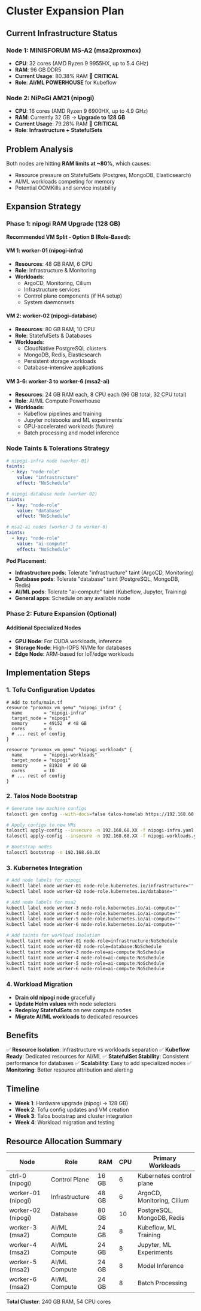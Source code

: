 # Cluster Expansion Plan

## Current Infrastructure Status

### Node 1: MINISFORUM MS-A2 (msa2proxmox)
- **CPU**: 32 cores (AMD Ryzen 9 9955HX, up to 5.4 GHz)
- **RAM**: 96 GB DDR5
- **Current Usage**: 80.38% RAM 🔴 **CRITICAL**
- **Role**: **AI/ML POWERHOUSE** for Kubeflow

### Node 2: NiPoGi AM21 (nipogi)
- **CPU**: 16 cores (AMD Ryzen 9 6900HX, up to 4.9 GHz)
- **RAM**: Currently 32 GB → **Upgrade to 128 GB**
- **Current Usage**: 79.28% RAM 🔴 **CRITICAL**
- **Role**: **Infrastructure + StatefulSets**

## Problem Analysis

Both nodes are hitting **RAM limits at ~80%**, which causes:
- Resource pressure on StatefulSets (Postgres, MongoDB, Elasticsearch)
- AI/ML workloads competing for memory
- Potential OOMKills and service instability

## Expansion Strategy

### Phase 1: nipogi RAM Upgrade (128 GB)

**Recommended VM Split - Option B (Role-Based):**

#### VM 1: worker-01 (nipogi-infra)
- **Resources**: 48 GB RAM, 6 CPU
- **Role**: Infrastructure & Monitoring
- **Workloads**:
  - ArgoCD, Monitoring, Cilium
  - Infrastructure services
  - Control plane components (if HA setup)
  - System daemonsets

#### VM 2: worker-02 (nipogi-database)
- **Resources**: 80 GB RAM, 10 CPU
- **Role**: StatefulSets & Databases
- **Workloads**:
  - CloudNative PostgreSQL clusters
  - MongoDB, Redis, Elasticsearch
  - Persistent storage workloads
  - Database-intensive applications

#### VM 3-6: worker-3 to worker-6 (msa2-ai)
- **Resources**: 24 GB RAM each, 8 CPU each (96 GB total, 32 CPU total)
- **Role**: AI/ML Compute Powerhouse
- **Workloads**:
  - Kubeflow pipelines and training
  - Jupyter notebooks and ML experiments
  - GPU-accelerated workloads (future)
  - Batch processing and model inference

### Node Taints & Tolerations Strategy

```yaml
# nipogi-infra node (worker-01)
taints:
  - key: "node-role"
    value: "infrastructure"
    effect: "NoSchedule"

# nipogi-database node (worker-02)
taints:
  - key: "node-role"
    value: "database"
    effect: "NoSchedule"

# msa2-ai nodes (worker-3 to worker-6)
taints:
  - key: "node-role"
    value: "ai-compute"
    effect: "NoSchedule"
```

**Pod Placement:**
- **Infrastructure pods**: Tolerate "infrastructure" taint (ArgoCD, Monitoring)
- **Database pods**: Tolerate "database" taint (PostgreSQL, MongoDB, Redis)
- **AI/ML pods**: Tolerate "ai-compute" taint (Kubeflow, Jupyter, Training)
- **General apps**: Schedule on any available node

### Phase 2: Future Expansion (Optional)

#### Additional Specialized Nodes
- **GPU Node**: For CUDA workloads, inference
- **Storage Node**: High-IOPS NVMe for databases
- **Edge Node**: ARM-based for IoT/edge workloads

## Implementation Steps

### 1. Tofu Configuration Updates
```hcl
# Add to tofu/main.tf
resource "proxmox_vm_qemu" "nipogi_infra" {
  name        = "nipogi-infra"
  target_node = "nipogi"
  memory      = 49152  # 48 GB
  cores       = 6
  # ... rest of config
}

resource "proxmox_vm_qemu" "nipogi_workloads" {
  name        = "nipogi-workloads"
  target_node = "nipogi"
  memory      = 81920  # 80 GB
  cores       = 10
  # ... rest of config
}
```

### 2. Talos Node Bootstrap
```bash
# Generate new machine configs
talosctl gen config --with-docs=false talos-homelab https://192.168.68.50:6443

# Apply configs to new VMs
talosctl apply-config --insecure -n 192.168.68.XX -f nipogi-infra.yaml
talosctl apply-config --insecure -n 192.168.68.XX -f nipogi-workloads.yaml

# Bootstrap nodes
talosctl bootstrap -n 192.168.68.XX
```

### 3. Kubernetes Integration
```bash
# Add node labels for nipogi
kubectl label node worker-01 node-role.kubernetes.io/infrastructure=""
kubectl label node worker-02 node-role.kubernetes.io/database=""

# Add node labels for msa2
kubectl label node worker-3 node-role.kubernetes.io/ai-compute=""
kubectl label node worker-4 node-role.kubernetes.io/ai-compute=""
kubectl label node worker-5 node-role.kubernetes.io/ai-compute=""
kubectl label node worker-6 node-role.kubernetes.io/ai-compute=""

# Add taints for workload isolation
kubectl taint node worker-01 node-role=infrastructure:NoSchedule
kubectl taint node worker-02 node-role=database:NoSchedule
kubectl taint node worker-3 node-role=ai-compute:NoSchedule
kubectl taint node worker-4 node-role=ai-compute:NoSchedule
kubectl taint node worker-5 node-role=ai-compute:NoSchedule
kubectl taint node worker-6 node-role=ai-compute:NoSchedule
```

### 4. Workload Migration
- **Drain old nipogi node** gracefully
- **Update Helm values** with node selectors
- **Redeploy StatefulSets** on new compute nodes
- **Migrate AI/ML workloads** to dedicated resources

## Benefits

✅ **Resource Isolation**: Infrastructure vs workloads separation
✅ **Kubeflow Ready**: Dedicated resources for AI/ML
✅ **StatefulSet Stability**: Consistent performance for databases
✅ **Scalability**: Easy to add specialized nodes
✅ **Monitoring**: Better resource attribution and alerting

## Timeline

- **Week 1**: Hardware upgrade (nipogi → 128 GB)
- **Week 2**: Tofu config updates and VM creation
- **Week 3**: Talos bootstrap and cluster integration
- **Week 4**: Workload migration and testing

## Resource Allocation Summary

| Node | Role | RAM | CPU | Primary Workloads |
|------|------|-----|-----|-------------------|
| ctrl-0 (nipogi) | Control Plane | 16 GB | 6 | Kubernetes control plane |
| worker-01 (nipogi) | Infrastructure | 48 GB | 6 | ArgoCD, Monitoring, Cilium |
| worker-02 (nipogi) | Database | 80 GB | 10 | PostgreSQL, MongoDB, Redis |
| worker-3 (msa2) | AI/ML Compute | 24 GB | 8 | Kubeflow, ML Training |
| worker-4 (msa2) | AI/ML Compute | 24 GB | 8 | Jupyter, ML Experiments |
| worker-5 (msa2) | AI/ML Compute | 24 GB | 8 | Model Inference |
| worker-6 (msa2) | AI/ML Compute | 24 GB | 8 | Batch Processing |

**Total Cluster**: 240 GB RAM, 54 CPU cores
